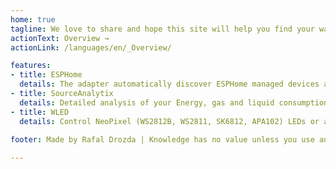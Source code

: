 ```yaml
---
home: true
tagline: We love to share and hope this site will help you find your way in realising you personal Smart Home Solution
actionText: Overview →
actionLink: /languages/en/_Overview/

features:
- title: ESPHome
  details: The adapter automatically discover ESPHome managed devices and synchronize their data with ioBroker
- title: SourceAnalytix
  details: Detailed analysis of your Energy, gas and liquid consumptions. Supports (kWh, Wh, Watt, l/h and m3 )
- title: WLED
  details: Control NeoPixel (WS2812B, WS2811, SK6812, APA102) LEDs or also SPI based chipsets like the WS2801!
  
footer: Made by Rafal Drozda | Knowledge has no value unless you use and share it

---
```

